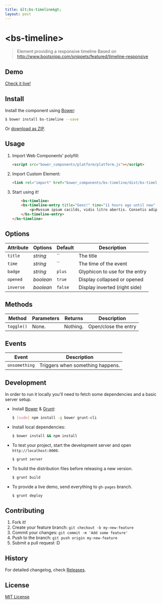 ```yaml
---
title: &lt;bs-timeline&gt;
layout: post
---
```

# &lt;bs-timeline&gt;

> Element providing a responsive timeline
> Based on
> http://www.bootsnipp.com/snippets/featured/timeline-responsive

## Demo

[Check it live!](http://h0ru5.github.io/bs-timeline)

## Install

Install the component using [Bower](http://bower.io/):

```sh
$ bower install bs-timeline --save
```

Or [download as ZIP](https://github.com/h0ru5/bs-timeline/archive/master.zip).

## Usage

1. Import Web Components' polyfill:

    ```html
    <script src="bower_components/platform/platform.js"></script>
    ```

2. Import Custom Element:

    ```html
    <link rel="import" href="bower_components/bs-timeline/dist/bs-timeline.html">
    ```

3. Start using it!

    ```html
        <bs-timeline>
		<bs-timeline-entry title="Geez!" time="11 hours ago until now" badge="plus">
			<p>Mussum ipsum cacilds, vidis litro abertis. Consetis adipiscings elitis. Pra lá , depois divoltis porris, paradis. Paisis, filhis, espiritis santis. Mé faiz elementum girarzis, nisi eros vermeio, in elementis mé pra quem é amistosis quis leo. Manduma pindureta quium dia nois paga. Sapien in monti palavris qui num significa nadis i pareci latim. Interessantiss quisso pudia ce receita de bolis, mais bolis eu num gostis.</p>
		</bs-timeline-entry>
	</bs-timeline>
    ```

## Options

Attribute     | Options     | Default      | Description
---           | ---         | ---          | ---
`title`       | *string*    | ``           | The title
`time`        | *string*    | ``           | The time of the event
`badge`       | *string*    | `plus`       | Glyphicon to use for the entry
`opened`      | *boolean*   | `true`       | Display collapsed or opened
`inverse`     | *boolean*   | `false`      | Display inverted (right side)



## Methods

Method        | Parameters   | Returns     | Description
---           | ---          | ---         | ---
`toggle()`    | None.        | Nothing.    | Open/close the entry

## Events

Event         | Description
---           | ---
`onsomething` | Triggers when something happens.

## Development

In order to run it locally you'll need to fetch some dependencies and a basic server setup.

* Install [Bower](http://bower.io/) & [Grunt](http://gruntjs.com/):

    ```sh
    $ [sudo] npm install -g bower grunt-cli
    ```

* Install local dependencies:

    ```sh
    $ bower install && npm install
    ```

* To test your project, start the development server and open `http://localhost:8000`.

    ```sh
    $ grunt server
    ```

* To build the distribution files before releasing a new version.

    ```sh
    $ grunt build
    ```

* To provide a live demo, send everything to `gh-pages` branch.

    ```sh
    $ grunt deploy
    ```

## Contributing

1. Fork it!
2. Create your feature branch: `git checkout -b my-new-feature`
3. Commit your changes: `git commit -m 'Add some feature'`
4. Push to the branch: `git push origin my-new-feature`
5. Submit a pull request :D

## History

For detailed changelog, check [Releases](https://github.com/h0ru5/bs-timeline/releases).

## License

[MIT License](http://opensource.org/licenses/MIT)
